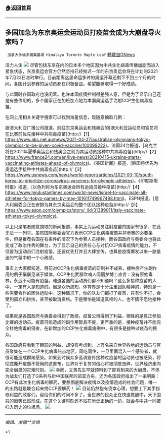 ###  [:house:返回首頁](https://github.com/ourhimalayas/txt)
---

## 多国加急为东京奥运会运动员打疫苗会成为大崩盘导火索吗？
` 加拿大多倫多楓葉農場 Himalaya Toronto Maple Leaf` [轉載自GNews](https://gnews.org/zh-hans/1176397/)

活力人生
![]()![](https://gnews-media-offload.s3.amazonaws.com/wp-content/uploads/2021/05/05121006/tokyo2021crop.jpeg)
尽管包括东京在内的日本多个地区因为中共生化病毒传播加剧而进入紧急状态，东京奥运会官方仍然坚持已经推迟一年的东京奥运会将在计划的2021年7月23日准时举行。目前距离这届命运多舛的奥运开幕还剩下不到三个月的时间，各国计划参赛的运动员都在积极备战，希望能够取得一个好成绩。

与此同时各国政府也没闲着。也许本国疫情控制得差强人意，但是为了显示自己还是有些作用的，多个国家正在加班加点地为本国奥运选手注射CCP生化病毒疫苗。

在网上用相关关键字搜索可以找到海量信息，现随意摘取几例：

据澳大利亚广播公司报道，前往东京奥运会和残奥会的[澳大利亚运动员和官员将在比赛前优先接种中共病毒疫苗](http://【1】	https://www.abc.net.au/news/2021-04-27/australian-olympians-tokyo-olympics-to-be-given-covid-vaccine/100099222)。法国24台报道，[乌克兰将在2021年夏季奥运会和残奥会之前为其运动员接种中共病毒疫苗](http://【2】	https://www.france24.com/en/live-news/20210415-ukraine-starts-vaccinating-athletes-ahead-of-olympics)。《美国新闻》报道，[韩国将优先为奥运选手接种中共病毒疫苗](http://【3】	https://www.usnews.com/news/world-report/articles/2021-03-10/south-korea-to-prioritize-coronavirus-vaccines-for-olympic-athletes)。《印度斯坦时报》报道，[以色列将为东京奥运会所有运动员接种疫苗](http://【4】	https://www.hindustantimes.com/world-news/israel-to-vaccinate-all-athletes-for-tokyo-games-by-may-101611749967498.html)。ESPN报道，[意大利奥委会正在安排为其东京奥运会的整个团队接种疫苗](http://【5】	https://www.espn.com/olympics/story/_/id/31389011/italy-vaccinate-athletes-tokyo-olympics)。

以上只是笔者随意摘取的新闻报道，事实上为运动员注射疫苗的国家有很多，在此无法一一列举。虽然国际奥委会官方表示CCP生化病毒疫苗并非参赛的必要条件，但是推荐各国在有条件的情况下为参赛人员接种。而各国政府与奥委会也将此变成了政治作秀的舞台，为了显示自己的责任心与对抗CCP病毒疫情的能力，不但要为运动员们注射疫苗，还要优先打并且大肆宣传，也算是疫情爆发以来一路低迷的气氛中的一个小政绩。

事实上大家都知道，目前对CCP生化病毒疫苗的研制并不成熟，接种后产生副作用的例子屡屡见诸于媒体。CCP生化武器吹哨人闫丽梦博士直言：没有原始毒株，永远不可能有疫苗。难道各国的运动员们都不知道吗？这么多接种疫苗的人中，一定有人是知道的。但是众所周知，体育界是十分注重团队精神的，特别是一些需要合作的团体运动中。这种情况下，你的队友们都打了疫苗，只有你不打，会受到孤立和排挤，甚至被取消资格。于是哪怕是知道真相的人，也不情不愿地接种了。

结果就是各国政府与奥委会得到了政绩，疫苗公司得到了利益，牺牲的是真正参加比赛的运动员。疫苗可能造成的副作用暂且不提，更严重的是，接种疫苗并不能完全杜绝病毒的侵害，在新增加的CCP生化病毒病例中，有很多是接种过疫苗的民众。

各国政府只看到了眼前的利益，却没有考虑到，上万名来自世界各地的远动员与官员聚集在一个CCP生化病毒热点地区，同吃同住，一旦里面混入一个感染者，就很可能造成群聚感染。如果到时候众多高调宣传接种过疫苗的运动员也被感染，将彻底撕开疫苗不管用的遮羞布，世界对于复苏的信心将被彻底击碎，世界经济走向完全崩盘的灾难时刻。
![]()![](https://gnews-media-offload.s3.amazonaws.com/wp-content/uploads/2021/05/05083213/%E5%B1%8F%E5%B9%95%E6%88%AA%E5%9B%BE1155.png)
幸而，文贵先生早就预料到了即将到来的大崩盘，不但为战友们打造了G系列与新中国联邦的诺亚方舟，还为各国政府指出了一条明路：CCP有此次生化病毒的解药，要想彻底解决疫情以及疫情造成的社会问题，唯一的出路就是联合起来找CCP要解药！
![]()![](https://gnews-media-offload.s3.amazonaws.com/wp-content/uploads/2021/05/05110715/IMG_20210422_221329.jpg)
目前仍然抱有侥幸心理，想要上下其手捞取利益的政客们，留给你们的时间不多了。全世界的民众正在快速觉醒中，天下围共的趋势已然形成。在这个关键时刻还不站在历史正确的一边，就会与中共一同被扫入历史的垃圾场。
![]()![](https://gnews-media-offload.s3.amazonaws.com/wp-content/uploads/2021/05/05100915/EzbS8ZsVoAsjgm9.png)
* * *

*编辑、发稿**文锦*

+1
